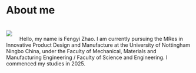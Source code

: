 # About me
<div style="float: left; margin-right: 20px; margin-top: 20px;">
    <img src="https://unncfab.oss-cn-hangzhou.aliyuncs.com/img/zhao/c8853b04a86b36acf3acc18e5373767.jpg" style="max-width: 200px;">
</div>

<br><br>
Hello, my name is Fengyi Zhao. I am currently pursuing the MRes in Innovative Product Design and Manufacture at the University of Nottingham Ningbo China, under the Faculty of Mechanical, Materials and Manufacturing Engineering / Faculty of Science and Engineering. I commenced my studies in 2025.

